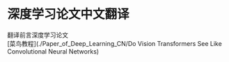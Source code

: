 # 深度学习论文中文翻译
翻译前言深度学习论文  
[菜鸟教程](./Paper_of_Deep_Learning_CN/Do Vision Transformers See Like Convolutional Neural Networks)
